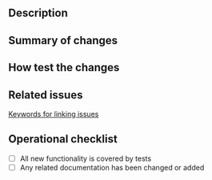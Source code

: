 ## Description

<!-- Describe the goal of this pull request. What does it change or fix? -->

## Summary of changes

<!-- At a high level, what parts of the code did you change and why? -->

## How test the changes

<!-- If there are any special testing requirements, add them here -->

## Related issues
[Keywords for linking issues](https://docs.github.com/en/get-started/writing-on-github/working-with-advanced-formatting/using-keywords-in-issues-and-pull-requests)

<!-- Does this close any open issues? -->

## Operational checklist

- [ ] All new functionality is covered by tests
- [ ] Any related documentation has been changed or added
